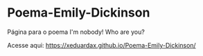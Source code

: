 # Poema-Emily-Dickinson
Página para o poema I'm nobody! Who are you?

Acesse aqui: https://xeduardax.github.io/Poema-Emily-Dickinson/
